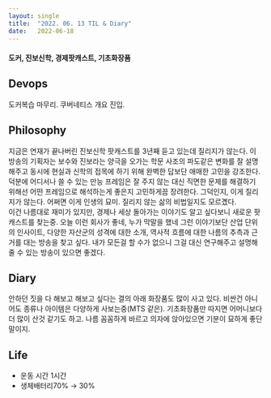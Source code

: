 ```yaml
---
layout:	single
title:	"2022. 06. 13 TIL & Diary"
date:	2022-06-18
---
```


  #### 도커, 진보신학, 경제팟캐스트, 기초화장품

## Devops  

도커복습 마무리. 쿠버네티스 개요 진입.

## Philosophy  

지금은 연재가 끝나버린 진보신학 팟캐스트를 3년째 듣고 있는데 질리지가 않는다. 이 방송의 기획자는 보수와 진보라는 양극을 오가는 학문 사조의 파도같은 변화를 잘 설명해주고 동시에 현실과 신학의 접목에 하기 위해 완벽한 답보단 애매한 고민을 강조한다. 덕분에 어디서나 쓸 수 있는 만능 프레임은 잘 주지 않는 대신 직면한 문제를 해결하기 위해선 어떤 프레임으로 해석하는게 좋은지 고민하게끔 장려한다. 그덕인지, 이게 질리지가 않는다. 어쩌면 이게 인생의 묘미. 질리지 않는 삶의 비법일지도 모르곘다.  
 이건 나름대로 재미가 있지만, 경제나 세상 돌아가는 이야기도 알고 싶다보니 새로운 팟캐스트를 찾는중. 오늘 이런 회사가 좋네, 누가 막말을 했네 그런 이야기보단 산업 단위의 인사이트, 다양한 자산군의 성격에 대한 소개, 역사적 흐름에 대한 나름의 추측과 근거를 대는 방송을 찾고 싶다. 내가 모든걸 할 수가 없으니 그걸 대신 연구해주고 설명해줄 수 있는 방송이 있으면 좋겠다.

## Diary  

안하던 짓을 다 해보고 해보고 싶다는 결의 아래 화장품도 많이 사고 있다. 비싼건 아니어도 종류나 아이템은 다양하게 사보는중(MTS 같은). 기초화장품만 따지면 어머니보다 더 많이 산것 같기도 하고. 나름 꼼꼼하게 바르고 의자에 앉아있으면 기분이 묘하게 좋단말이지.

## Life  

* 운동 시간 1시간
* 생체배터리70% → 30%
  